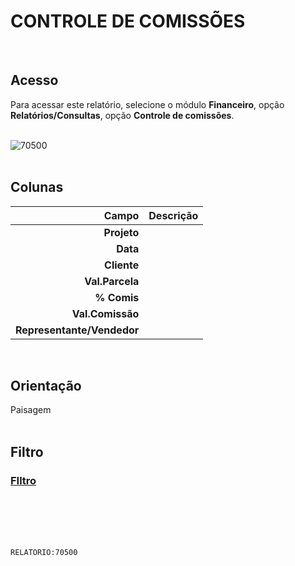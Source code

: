 # CONTROLE DE COMISSÕES
<br>

## Acesso
Para acessar este relatório, selecione o módulo **Financeiro**, opção **Relatórios/Consultas**, opção **Controle de comissões**.
<br>
<br>

![70500](https://raw.githubusercontent.com/netforcews/docs-erp/master/relatorios/imagens/70500.png)
<br>
<br>

## Colunas
Campo | Descrição
--:|---
**Projeto** | 
**Data** | 
**Cliente** | 
**Val.Parcela** | 
**% Comis** | 
**Val.Comissão** | 
**Representante/Vendedor** | 
<br>

## Orientação
Paisagem   
<br>

## Filtro
### [FIltro](/geral/rel-proj-comissao.md)
<br>
<br>
<br>
<br>

```RELATORIO:70500```
